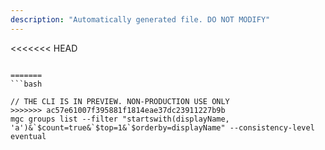 ```yaml
---
description: "Automatically generated file. DO NOT MODIFY"
---
```


<<<<<<< HEAD
```cli

=======
```bash

// THE CLI IS IN PREVIEW. NON-PRODUCTION USE ONLY
>>>>>>> ac57e61007f395881f1814eae37dc23911227b9b
mgc groups list --filter "startswith(displayName, 'a')&`$count=true&`$top=1&`$orderby=displayName" --consistency-level eventual

```